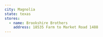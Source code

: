 ```yaml
---
city: Magnolia
state: texas
stores:
  - name: Brookshire Brothers
    address: 18535 Farm to Market Road 1488
---
```

